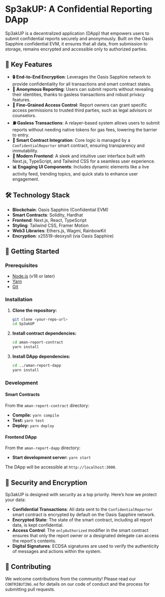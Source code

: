 # Sp3akUP: A Confidential Reporting DApp

Sp3akUP is a decentralized application (DApp) that empowers users to submit confidential reports securely and anonymously. Built on the Oasis Sapphire confidential EVM, it ensures that all data, from submission to storage, remains encrypted and accessible only to authorized parties.

## 🌟 Key Features

- **🔒 End-to-End Encryption**: Leverages the Oasis Sapphire network to provide confidentiality for all transactions and smart contract states.
- **🤫 Anonymous Reporting**: Users can submit reports without revealing their identities, thanks to gasless transactions and robust privacy features.
- **🔐 Fine-Grained Access Control**: Report owners can grant specific access permissions to trusted third parties, such as legal advisors or counselors.
- **⛽ Gasless Transactions**: A relayer-based system allows users to submit reports without needing native tokens for gas fees, lowering the barrier to entry.
- **🔗 Smart Contract Integration**: Core logic is managed by a `ConfidentialReporter` smart contract, ensuring transparency and immutability.
- **🎨 Modern Frontend**: A sleek and intuitive user interface built with Next.js, TypeScript, and Tailwind CSS for a seamless user experience.
- **📊 Engaging UI Components**: Includes dynamic elements like a live activity feed, trending topics, and quick stats to enhance user engagement.

## 🛠️ Technology Stack

- **Blockchain**: Oasis Sapphire (Confidential EVM)
- **Smart Contracts**: Solidity, Hardhat
- **Frontend**: Next.js, React, TypeScript
- **Styling**: Tailwind CSS, Framer Motion
- **Web3 Libraries**: Ethers.js, Wagmi, RainbowKit
- **Encryption**: x25519-deoxysII (via Oasis Sapphire)

## 🚀 Getting Started

### Prerequisites

- [Node.js](https://nodejs.org/) (v18 or later)
- [Yarn](https://yarnpkg.com/)
- [Git](https://git-scm.com/)

### Installation

1.  **Clone the repository:**
    ```bash
    git clone <your-repo-url>
    cd Sp3akUP
    ```

2.  **Install contract dependencies:**
    ```bash
    cd aman-report-contract
    yarn install
    ```

3.  **Install DApp dependencies:**
    ```bash
    cd ../aman-report-dapp
    yarn install
    ```

### Development

#### Smart Contracts

From the `aman-report-contract` directory:

- **Compile:** `yarn compile`
- **Test:** `yarn test`
- **Deploy:** `yarn deploy`

#### Frontend DApp

From the `aman-report-dapp` directory:

- **Start development server:** `yarn start`

The DApp will be accessible at `http://localhost:3000`.

## 🔐 Security and Encryption

Sp3akUP is designed with security as a top priority. Here’s how we protect your data:

- **Confidential Transactions**: All data sent to the `ConfidentialReporter` smart contract is encrypted by default on the Oasis Sapphire network.
- **Encrypted State**: The state of the smart contract, including all report data, is kept confidential.
- **Access Control**: The `onlyAuthorized` modifier in the smart contract ensures that only the report owner or a designated delegate can access the report's contents.
- **Digital Signatures**: ECDSA signatures are used to verify the authenticity of messages and actions within the system.

## 🤝 Contributing

We welcome contributions from the community! Please read our `CONTRIBUTING.md` for details on our code of conduct and the process for submitting pull requests.

